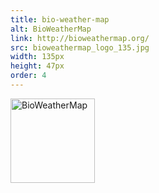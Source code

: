 ```yaml
---
title: bio-weather-map
alt: BioWeatherMap
link: http://bioweathermap.org/
src: bioweathermap_logo_135.jpg
width: 135px
height: 47px
order: 4
---
```



<a href="http://bioweathermap.org/"><img width="135" height="47" src="bioweathermap_logo_135.jpg" class="image wp-image-54 alignnone attachment-full size-full" alt="BioWeatherMap" style="max-width: 100%; height: auto;" data-attachment-id="54" data-permalink="https://personalgenomes.wordpress.com/bioweathermap_logo_135/" data-orig-file="bioweathermap_logo_135.jpg" data-orig-size="135,47" data-comments-opened="1" data-image-meta="{&quot;aperture&quot;:&quot;0&quot;,&quot;credit&quot;:&quot;&quot;,&quot;camera&quot;:&quot;&quot;,&quot;caption&quot;:&quot;&quot;,&quot;created_timestamp&quot;:&quot;0&quot;,&quot;copyright&quot;:&quot;&quot;,&quot;focal_length&quot;:&quot;0&quot;,&quot;iso&quot;:&quot;0&quot;,&quot;shutter_speed&quot;:&quot;0&quot;,&quot;title&quot;:&quot;&quot;}" data-image-title="bioweathermap_logo_135" data-image-description="" data-medium-file="bioweathermap_logo_135.jpg?w=135" data-large-file="bioweathermap_logo_135.jpg?w=135" scale="0"></a>
